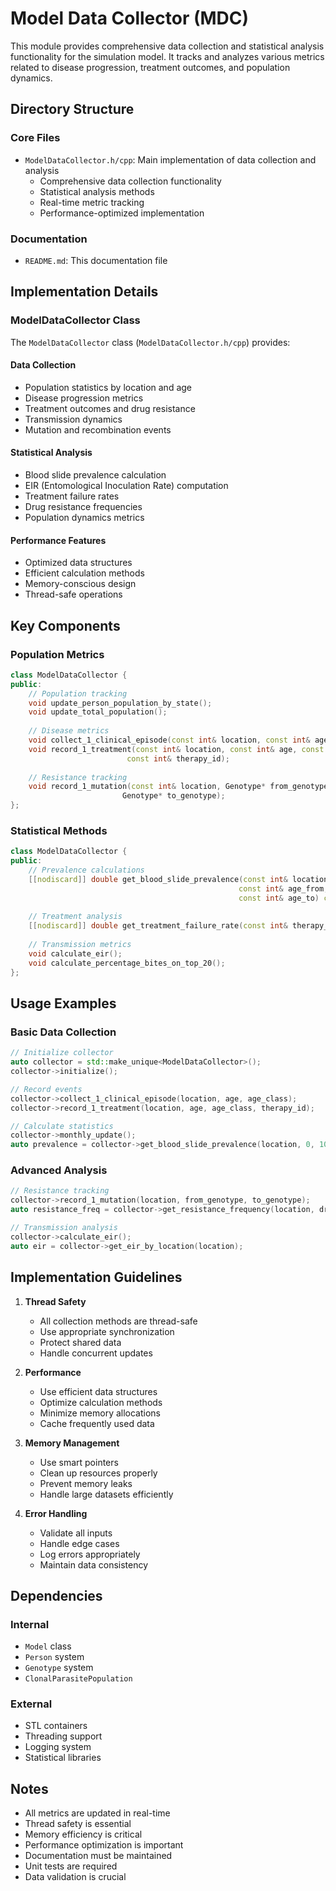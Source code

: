 # Model Data Collector (MDC)

This module provides comprehensive data collection and statistical analysis functionality for the simulation model. It tracks and analyzes various metrics related to disease progression, treatment outcomes, and population dynamics.

## Directory Structure

### Core Files
- `ModelDataCollector.h/cpp`: Main implementation of data collection and analysis
  - Comprehensive data collection functionality
  - Statistical analysis methods
  - Real-time metric tracking
  - Performance-optimized implementation

### Documentation
- `README.md`: This documentation file

## Implementation Details

### ModelDataCollector Class
The `ModelDataCollector` class (`ModelDataCollector.h/cpp`) provides:

#### Data Collection
- Population statistics by location and age
- Disease progression metrics
- Treatment outcomes and drug resistance
- Transmission dynamics
- Mutation and recombination events

#### Statistical Analysis
- Blood slide prevalence calculation
- EIR (Entomological Inoculation Rate) computation
- Treatment failure rates
- Drug resistance frequencies
- Population dynamics metrics

#### Performance Features
- Optimized data structures
- Efficient calculation methods
- Memory-conscious design
- Thread-safe operations

## Key Components

### Population Metrics
```cpp
class ModelDataCollector {
public:
    // Population tracking
    void update_person_population_by_state();
    void update_total_population();
    
    // Disease metrics
    void collect_1_clinical_episode(const int& location, const int& age, const int& age_class);
    void record_1_treatment(const int& location, const int& age, const int& age_class,
                          const int& therapy_id);
    
    // Resistance tracking
    void record_1_mutation(const int& location, Genotype* from_genotype,
                         Genotype* to_genotype);
};
```

### Statistical Methods
```cpp
class ModelDataCollector {
public:
    // Prevalence calculations
    [[nodiscard]] double get_blood_slide_prevalence(const int& location,
                                                   const int& age_from,
                                                   const int& age_to) const;
    
    // Treatment analysis
    [[nodiscard]] double get_treatment_failure_rate(const int& therapy_id) const;
    
    // Transmission metrics
    void calculate_eir();
    void calculate_percentage_bites_on_top_20();
};
```

## Usage Examples

### Basic Data Collection
```cpp
// Initialize collector
auto collector = std::make_unique<ModelDataCollector>();
collector->initialize();

// Record events
collector->collect_1_clinical_episode(location, age, age_class);
collector->record_1_treatment(location, age, age_class, therapy_id);

// Calculate statistics
collector->monthly_update();
auto prevalence = collector->get_blood_slide_prevalence(location, 0, 100);
```

### Advanced Analysis
```cpp
// Resistance tracking
collector->record_1_mutation(location, from_genotype, to_genotype);
auto resistance_freq = collector->get_resistance_frequency(location, drug_id);

// Transmission analysis
collector->calculate_eir();
auto eir = collector->get_eir_by_location(location);
```

## Implementation Guidelines

1. **Thread Safety**
   - All collection methods are thread-safe
   - Use appropriate synchronization
   - Protect shared data
   - Handle concurrent updates

2. **Performance**
   - Use efficient data structures
   - Optimize calculation methods
   - Minimize memory allocations
   - Cache frequently used data

3. **Memory Management**
   - Use smart pointers
   - Clean up resources properly
   - Prevent memory leaks
   - Handle large datasets efficiently

4. **Error Handling**
   - Validate all inputs
   - Handle edge cases
   - Log errors appropriately
   - Maintain data consistency

## Dependencies

### Internal
- `Model` class
- `Person` system
- `Genotype` system
- `ClonalParasitePopulation`

### External
- STL containers
- Threading support
- Logging system
- Statistical libraries

## Notes

- All metrics are updated in real-time
- Thread safety is essential
- Memory efficiency is critical
- Performance optimization is important
- Documentation must be maintained
- Unit tests are required
- Data validation is crucial 